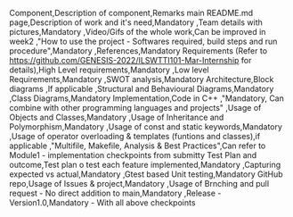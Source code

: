 Component,Description of component,Remarks
main README.md page,Description of work and it's need,Mandatory
,Team details with pictures,Mandatory
,Video/Gifs of the whole work,Can be improved in week2
,"How to use the project - Softwares required, build steps and run procedure",Mandatory
,References,Mandatory
Requirements (Refer to https://github.com/GENESIS-2022/ILSWTTI101-Mar-Internship for details),High Level requirements,Mandatory
,Low level Requirements,Mandatory
,SWOT analysis,Mandatory
Architecture,Block diagrams ,If applicable
,Structural and Behavioural Diagrams,Mandatory
,Class Diagrams,Mandatory
Implementation,Code in C++ ,"Mandatory, Can combine with other programming languages and projects"
,Usage of Objects and Classes,Mandatory
,Usage of Inheritance and Polymorphism,Mandatory
,Usage of const and static keywords,Mandatory
,Usage of operator overloading & templates (funtions and classes),if applicable
,"Multifile, Makefile, Analysis & Best Practices",Can refer to Module1 - implementation checkpoints from submitty
Test Plan and outcome,Test plan o test each feature implemented,Mandatory
,Capturing expected vs actual,Mandatory
,Gtest based Unit testing,Mandatory
GitHub repo,Usage of Issues & project,Mandatory
,Usage of Brnching and pull request - No direct addition to main,Mandatory
,Release - Version1.0,Mandatory - With all above checkpoints
